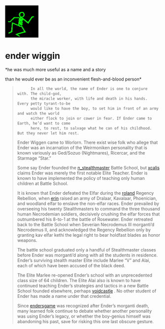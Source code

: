 ![dancer](assets/dancer.gif)

# ender wiggin

 *he was much more useful as a name and a story

 than he would ever be as an inconvenient flesh-and-blood person*

> 
> 			
> 			
> 			In all the world, the name of Ender is one to conjure with. The child-god,
> 			the miracle worker, with life and death in his hands. Every petty tyrant-to-be 
> 			would like to have the boy, to set him in front of an army and watch the world
> 			either flock to join or cower in fear. If Ender came to Earth, he’d want to come
> 			here, to rest, to salvage what he can of his childhood. But they never let him rest.
> 			
> 		
>
>   Ender Wiggen came to Worlorn. There exist wise folk who allege that Ender was an incarnation of the Weirmoniken personality that is known variously as Ged/Sozuo (Nightmares), Ricercar, and the Starmage “Star.” 
>
>   Some say Ender founded the  [n_stealthmaster](n_stealthmaster.md)  Battle School, but  [xcalis](xcalis.md)  claims Ender was merely the first notable Elite Teacher. Ender is known to have implemented the policy of teaching only human children at Battle School. 
>
>   It is known that Ender defeated the Elfar during the  [roland](roland.md)  Regency Rebellion, when  [erin](erin.md)  raised an army of Dralaar, Kavalaar, Phoenician, and woodland elfar to enslave the non-elfar races. Ender prevailed by overseeing his twenty Stealthmasters to command the three thousand human Necrodemian soldiers, decisively crushing the elfar forces that outnumbered his 8-to-1 at the battle of Rosewater. Ender retreated back to the Battle School when Severian Necrodemus III morganti’d Necrodemus II, and acknowledged the Regency Rebellion only by granting kav elfar kethi the legal right to bear holdfast blades as honor weapons. 
>
>   The battle school graduated only a handful of Stealthmaster classes before Ender was morganti’d along with all the students in residence. Ender’s surviving stealth master Elite include Marlee “V” and Alai, each of which have been accused of the black deed. 
>
>   The Elite Marlee re-opened Ender’s school with an unprecedented class size of 64 children. The Elite Alai also is known to have continued teaching Ender’s strategies and tactics in a new Battle School founded elsewhere, perhaps  [voidcastle](voidcastle.md) . No other student of Ender has made a name under that credential. 
>
>   Since  [endersgame](endersgame.md)  was recognized after Ender’s morganti death, many learned folk continue to debate whether another personality was using Ender’s legacy, or whether the boy-genius himself was abandoning his past, save for risking this one last obscure gesture. 

 
